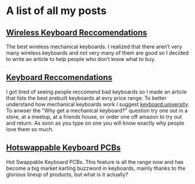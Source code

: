 # A list of all my posts 

## [Wireless Keyboard Reccomendations](https://h9839.github.io/test/kbw)

The best wireless mechanical keyboards. I realized that there aren’t very many wireless keyboards and not very many of them are good so I decided to write an article to help people who don’t know what to buy.


## [Keyboard Reccomendations](https://h9839.github.io/test/kb)

I got tired of seeing people reccomend bad keyboards so I made an article that lists the best prebuilt keyboards at evry price range. To better understand how mechanical keyboards work I suggest [keyboard.university](keybaord.university). To anwser the "Why get a mechanical keyboard?" question try one out in a store, at a meetup, at a friends house, or order one off amazon to try out and return. As soon as you type on one you will know exactly why people love them so much. 

## [Hotswappable Keyboard PCBs](https://h9839.github.io/test/kbhs)


Hot Swappable Keyboard PCBs. This feature is all the range now and has become a big market karting buzzword in keyboards, mainly thanks to the glorious lineup of products, but what is it actually?
